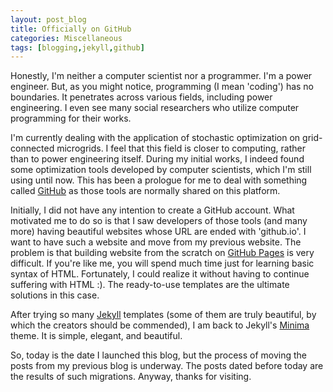 ```yaml
---
layout: post_blog
title: Officially on GitHub
categories: Miscellaneous
tags: [blogging,jekyll,github]
---
```

Honestly, I'm neither a computer scientist nor a programmer. I'm a power engineer. But, as you might notice, programming (I mean 'coding') has no boundaries. It penetrates across various fields, including power engineering. I even see many social researchers who utilize computer programming for their works.

I'm currently dealing with the application of stochastic optimization on grid-connected microgrids. I feel that this field is closer to computing, rather than to power engineering itself. During my initial works, I indeed found some optimization tools developed by computer scientists, which I'm still using until now. This has been a prologue for me to deal with something called <a href="https://github.com/" target="_blank">GitHub</a> as those tools are normally shared on this platform.

Initially, I did not have any intention to create a GitHub account. What motivated me to do so is that I saw developers of those tools (and many more) having beautiful websites whose URL are ended with 'github.io'. I want to have such a website and move from my previous website. The problem is that building website from the scratch on <a href="https://pages.github.com/" target="_blank">GitHub Pages</a> is very difficult. If you're like me, you will spend much time just for learning basic syntax of HTML. Fortunately, I could realize it without having to continue suffering with HTML :). The ready-to-use templates are the ultimate solutions in this case. 

After trying so many <a href="http://jekyllrb.com/" target="_blank">Jekyll</a> templates (some of them are truly beautiful, by which the creators should be commended), I am back to Jekyll's <a href="https://github.com/jekyll/minima" target="_blank">Minima</a> theme. It is simple, elegant, and beautiful.

So, today is the date I launched this blog, but the process of moving the posts from my previous blog is underway. The posts dated before today are the results of such migrations. Anyway, thanks for visiting.
